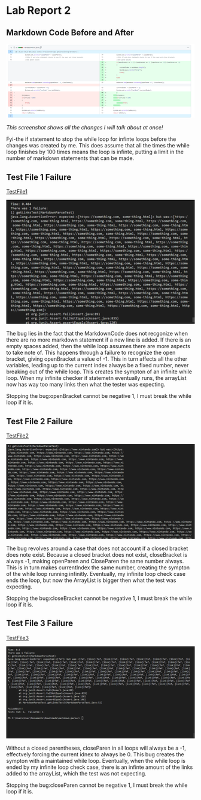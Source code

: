 # Lab Report 2


## Markdown Code Before and After

![MarkdownCodeBeforeandAfter](Screenshot.PNG)

*This screenshot shows all the changes I will talk about at once!*

Fyi-the if statement to stop the while loop for infinte loops before the changes was created by me. This does assume that all the times the while loop finishes by 100 times means the loop is infinte, putting a limit in the number of markdown statements that can be made.

## Test File 1 Failure

[TestFile1](https://github.com/Firecrafter703/markdown-parser/blob/main/test-file.md)

![FailureInput](testFile1Failure.PNG)

The bug lies in the fact that the MarkdownCode does not recgonize when there are no more markdown statement if a new line is added. If there is an empty spaces added, then the while loop assumes there are more aspects to take note of. This happens through a failure to recognize the open bracket, giving openBracket a value of -1. This in turn affects all the other variables, leading up to the current index always be a fixed number, never breaking out of the while loop. This creates the sympton of an infinite while loop. When my infinite checker if statemetn eventually runs, the arrayList now has way too many links then what the tester was expecting.

Stopping the bug:openBracket cannot be negative 1, I must break the while loop if it is.

## Test File 2 Failure

[TestFile2](https://github.com/Firecrafter703/markdown-parser/blob/main/Test-file2.md)

![FailureInput](testFile2Failure.PNG)

The bug revolves around a case that does not account if a closed bracket does note exist. Because a closed bracket does not exist, closeBracket is always -1, making openParen and CloseParen the same number always. This is in turn makes currentIndex the same number, creating the sympton of the while loop running infinitly. Eventually, my infinite loop check case ends the loop, but now the ArrayList is bigger then what the test was expecting. 

Stopping the bug:closeBracket cannot be negative 1, I must break the while loop if it is.


## Test File 3 Failure

[TestFile3](https://github.com/Firecrafter703/markdown-parser/blob/main/test-file3.md)

![FailureInput](testFile3Failure.PNG)

Without a closed parentheses, closeParen in all loops will always be a -1, effectvely forcing the current idnex to always be 0. This bug creates the sympton with a maintained while loop. Eventually, when the while loop is ended by my infinite loop check case, there is an infinte amount of the links added to the arrayList, which the test was not expecting. 

Stopping the bug:closeParen cannot be negative 1, I must break the while loop if it is.


